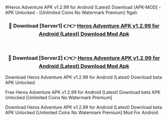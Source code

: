 #Heros Adventure APK v1.2.99 for Android (Latest) Download [APK-MOD] - APK Unlocked - [Unlimited Coins No Watermark Premium] ftgah



<div align="center">

<h3>🔴 Download [Server1] 👉👉 <a href="https://momento.my/?title=Heros_Adventure_APK_v1.2.99_for_Android_(Latest)_Download">Heros Adventure APK v1.2.99 for Android (Latest) Download Mod Apk</a></h3><br>

<h3>🔴 Download [Server2] 👉👉 <a href="https://momento.my/?title=Heros_Adventure_APK_v1.2.99_for_Android_(Latest)_Download">Heros Adventure APK v1.2.99 for Android (Latest) Download Mod Apk</a></h3>
</div>



Download Heros Adventure APK v1.2.99 for Android (Latest) Download beta APK Unlocked

Free Heros Adventure APK v1.2.99 for Android (Latest) Download beta APK Unlocked [Unlimited Coins No Watermark Premium]

Download Heros Adventure APK v1.2.99 for Android (Latest) Download beta APK Unlocked [Unlimited Coins No Watermark Premium] Mod For Android
